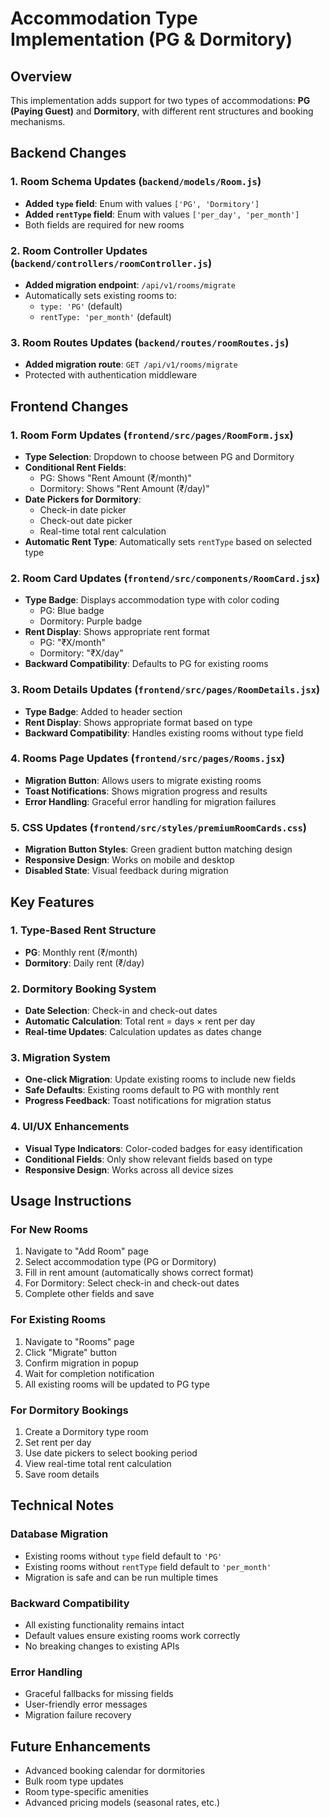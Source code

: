 # Accommodation Type Implementation (PG & Dormitory)

## Overview
This implementation adds support for two types of accommodations: **PG (Paying Guest)** and **Dormitory**, with different rent structures and booking mechanisms.

## Backend Changes

### 1. Room Schema Updates (`backend/models/Room.js`)
- **Added `type` field**: Enum with values `['PG', 'Dormitory']`
- **Added `rentType` field**: Enum with values `['per_day', 'per_month']`
- Both fields are required for new rooms

### 2. Room Controller Updates (`backend/controllers/roomController.js`)
- **Added migration endpoint**: `/api/v1/rooms/migrate`
- Automatically sets existing rooms to:
  - `type: 'PG'` (default)
  - `rentType: 'per_month'` (default)

### 3. Room Routes Updates (`backend/routes/roomRoutes.js`)
- **Added migration route**: `GET /api/v1/rooms/migrate`
- Protected with authentication middleware

## Frontend Changes

### 1. Room Form Updates (`frontend/src/pages/RoomForm.jsx`)
- **Type Selection**: Dropdown to choose between PG and Dormitory
- **Conditional Rent Fields**:
  - PG: Shows "Rent Amount (₹/month)"
  - Dormitory: Shows "Rent Amount (₹/day)"
- **Date Pickers for Dormitory**:
  - Check-in date picker
  - Check-out date picker
  - Real-time total rent calculation
- **Automatic Rent Type**: Automatically sets `rentType` based on selected type

### 2. Room Card Updates (`frontend/src/components/RoomCard.jsx`)
- **Type Badge**: Displays accommodation type with color coding
  - PG: Blue badge
  - Dormitory: Purple badge
- **Rent Display**: Shows appropriate rent format
  - PG: "₹X/month"
  - Dormitory: "₹X/day"
- **Backward Compatibility**: Defaults to PG for existing rooms

### 3. Room Details Updates (`frontend/src/pages/RoomDetails.jsx`)
- **Type Badge**: Added to header section
- **Rent Display**: Shows appropriate format based on type
- **Backward Compatibility**: Handles existing rooms without type field

### 4. Rooms Page Updates (`frontend/src/pages/Rooms.jsx`)
- **Migration Button**: Allows users to migrate existing rooms
- **Toast Notifications**: Shows migration progress and results
- **Error Handling**: Graceful error handling for migration failures

### 5. CSS Updates (`frontend/src/styles/premiumRoomCards.css`)
- **Migration Button Styles**: Green gradient button matching design
- **Responsive Design**: Works on mobile and desktop
- **Disabled State**: Visual feedback during migration

## Key Features

### 1. Type-Based Rent Structure
- **PG**: Monthly rent (₹/month)
- **Dormitory**: Daily rent (₹/day)

### 2. Dormitory Booking System
- **Date Selection**: Check-in and check-out dates
- **Automatic Calculation**: Total rent = days × rent per day
- **Real-time Updates**: Calculation updates as dates change

### 3. Migration System
- **One-click Migration**: Update existing rooms to include new fields
- **Safe Defaults**: Existing rooms default to PG with monthly rent
- **Progress Feedback**: Toast notifications for migration status

### 4. UI/UX Enhancements
- **Visual Type Indicators**: Color-coded badges for easy identification
- **Conditional Fields**: Only show relevant fields based on type
- **Responsive Design**: Works across all device sizes

## Usage Instructions

### For New Rooms
1. Navigate to "Add Room" page
2. Select accommodation type (PG or Dormitory)
3. Fill in rent amount (automatically shows correct format)
4. For Dormitory: Select check-in and check-out dates
5. Complete other fields and save

### For Existing Rooms
1. Navigate to "Rooms" page
2. Click "Migrate" button
3. Confirm migration in popup
4. Wait for completion notification
5. All existing rooms will be updated to PG type

### For Dormitory Bookings
1. Create a Dormitory type room
2. Set rent per day
3. Use date pickers to select booking period
4. View real-time total rent calculation
5. Save room details

## Technical Notes

### Database Migration
- Existing rooms without `type` field default to `'PG'`
- Existing rooms without `rentType` field default to `'per_month'`
- Migration is safe and can be run multiple times

### Backward Compatibility
- All existing functionality remains intact
- Default values ensure existing rooms work correctly
- No breaking changes to existing APIs

### Error Handling
- Graceful fallbacks for missing fields
- User-friendly error messages
- Migration failure recovery

## Future Enhancements
- Advanced booking calendar for dormitories
- Bulk room type updates
- Room type-specific amenities
- Advanced pricing models (seasonal rates, etc.) 